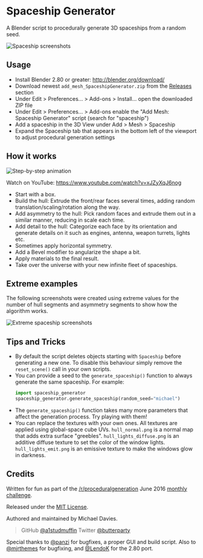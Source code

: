 # Spaceship Generator

A Blender script to procedurally generate 3D spaceships from a random seed.

![Spaceship screenshots](https://raw.githubusercontent.com/a1studmuffin/SpaceshipGenerator/master/screenshots/spaceships_grid.jpg)

Usage
-----
* Install Blender 2.80 or greater: http://blender.org/download/
* Download newest `add_mesh_SpaceshipGenerator.zip` from the [Releases](https://github.com/a1studmuffin/SpaceshipGenerator/releases) section
* Under Edit > Preferences... > Add-ons > Install... open the downloaded ZIP file
* Under Edit > Preferences... > Add-ons enable the "Add Mesh: Spaceship Generator" script (search for "spaceship")
* Add a spaceship in the 3D View under Add > Mesh > Spaceship
* Expand the Spaceship tab that appears in the bottom left of the viewport to adjust procedural generation settings

How it works
------------

![Step-by-step animation](https://raw.githubusercontent.com/a1studmuffin/SpaceshipGenerator/master/screenshots/step-by-step-animation.gif)

Watch on YouTube: https://www.youtube.com/watch?v=xJZyXqJ6nog

* Start with a box.
* Build the hull: Extrude the front/rear faces several times, adding random translation/scaling/rotation along the way.
* Add asymmetry to the hull: Pick random faces and extrude them out in a similar manner, reducing in scale each time.
* Add detail to the hull: Categorize each face by its orientation and generate details on it such as engines, antenna, weapon turrets, lights etc.
* Sometimes apply horizontal symmetry.
* Add a Bevel modifier to angularize the shape a bit.
* Apply materials to the final result.
* Take over the universe with your new infinite fleet of spaceships.

Extreme examples
----------------
The following screenshots were created using extreme values for the number of hull segments and asymmetry segments to show how the algorithm works.

![Extreme spaceship screenshots](https://raw.githubusercontent.com/a1studmuffin/SpaceshipGenerator/master/screenshots/extreme_examples.jpg)

Tips and Tricks
---------------
* By default the script deletes objects starting with `Spaceship` before generating a new one. To disable this behaviour simply remove the `reset_scene()` call in your own scripts.
* You can provide a seed to the `generate_spaceship()` function to always generate the same spaceship. For example:
  ```python
  import spaceship_generator
  spaceship_generator.generate_spaceship(random_seed="michael")
  ```
* The `generate_spaceship()` function takes many more parameters that affect the generation process. Try playing with them!
* You can replace the textures with your own ones. All textures are applied using global-space cube UVs. `hull_normal.png` is a normal map that adds extra surface "greebles". `hull_lights_diffuse.png` is an additive diffuse texture to set the color of the window lights. `hull_lights_emit.png` is an emissive texture to make the windows glow in darkness.

Credits
-------
Written for fun as part of the [/r/proceduralgeneration](https://www.reddit.com/r/proceduralgeneration/) June 2016 [monthly challenge](https://www.reddit.com/r/proceduralgeneration/comments/4mn9gj/monthly_challenge_7_june_2016_procedural/).

Released under the [MIT License].

Authored and maintained by Michael Davies.

> GitHub [@a1studmuffin](https://github.com/a1studmuffin)
> Twitter [@butterparty](https://twitter.com/butterparty)

Special thanks to [@panzi](https://github.com/panzi) for bugfixes, a proper GUI and build script. Also to [@mjrthemes](https://github.com/mjrthemes) for bugfixing, and [@LendoK](https://github.com/LendoK) for the 2.80 port.

[MIT License]: http://mit-license.org/
